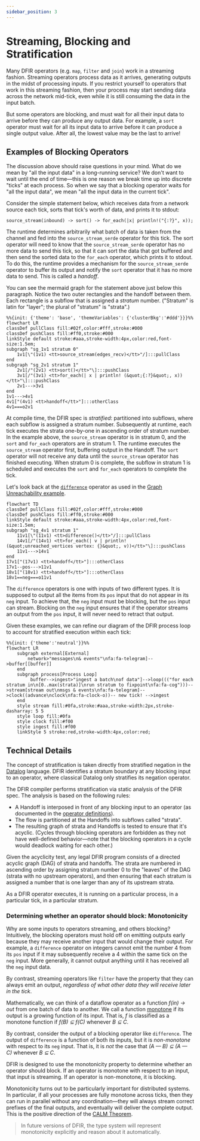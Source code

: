 ```yaml
---
sidebar_position: 3
---
```


# Streaming, Blocking and Stratification
Many DFIR operators (e.g. `map`, `filter` and `join`) work in a streaming fashion. Streaming operators process data as it arrives, generating outputs in the midst of processing inputs. If you restrict yourself to operators that work in this streaming fashion, then your process may start sending data across the network mid-tick, even while it is still consuming the data in the input batch.

But some operators are blocking, and must wait for all their input data to arrive before they can produce any output data. For example, a `sort` operator must wait for all its input data to arrive before it can produce a single output value. After all, the lowest value may be the last to arrive!

## Examples of Blocking Operators
The discussion above should raise questions in your mind. What do we mean by "all the input data" in a long-running service? We don't want to wait until the end of time—this is one reason we break time up into discrete "ticks" at each process. So when we say that a blocking operator waits for "all the input data", we mean "all the input data in the current tick".

Consider the simple statement below, which receives data from a network source each tick, sorts that tick's worth of data, and prints it to stdout:
```rust,ignore
source_stream(inbound) -> sort() -> for_each(|x| println!("{:?}", x));
```
The runtime determines arbitrarily what batch of data is taken from the channel and fed into the `source_stream_serde` operator for this tick. The sort operator will need to know that the `source_stream_serde` operator has no more data to send this tick, so that it can sort the data that got buffered and then send the sorted data to the `for_each` operator, which prints it to stdout. To do this, the runtime provides a mechanism for the `source_stream_serde` operator to buffer its output and notify the `sort` operator that it has no more data to send. This is called a *handoff*.

You can see the mermaid graph for the statement above just below this paragraph. Notice the two outer rectangles and the handoff between them. Each rectangle is a subflow that is
assigned a *stratum* number. ("Stratum" is latin for "layer"; the plural of "stratum" is "strata".) 

```mermaid
%%{init: {'theme': 'base', 'themeVariables': {'clusterBkg':'#ddd'}}}%%
flowchart LR
classDef pullClass fill:#02f,color:#fff,stroke:#000
classDef pushClass fill:#ff0,stroke:#000
linkStyle default stroke:#aaa,stroke-width:4px,color:red,font-size:1.5em;
subgraph "sg_1v1 stratum 0"
    1v1[\"(1v1) <tt>source_stream(edges_recv)</tt>"/]:::pullClass
end
subgraph "sg_2v1 stratum 1"
    2v1[/"(2v1) <tt>sort()</tt>"\]:::pushClass
    3v1[/"(3v1) <tt>for_each(| x | println! (&quot;{:?}&quot;, x))</tt>"\]:::pushClass
    2v1--->3v1
end
1v1--->4v1
4v1["(4v1) <tt>handoff</tt>"]:::otherClass
4v1===o2v1
```

At compile time, the DFIR spec is *stratified*: partitioned into subflows, where each subflow is assigned a stratum number. Subsequently at runtime, each tick executes the strata one-by-one in ascending order of stratum number. In the example above, the `source_stream` operator is in stratum 0, and the `sort` and `for_each` operators are in stratum 1. The runtime executes the `source_stream` operator first, buffering output in the Handoff. The `sort` operator will not receive any data until the `source_stream` operator has finished executing. When stratum 0 is complete, the subflow in stratum 1 is scheduled and executes the `sort` and `for_each` operators to complete the tick.

Let's look back at the [`difference`](../syntax/surface_ops_gen.md#difference) operator as used in the [Graph Unreachability example](../quickstart/example_6_unreachability).
```mermaid
flowchart TD
classDef pullClass fill:#02f,color:#fff,stroke:#000
classDef pushClass fill:#ff0,stroke:#000
linkStyle default stroke:#aaa,stroke-width:4px,color:red,font-size:1.5em;
subgraph "sg_4v1 stratum 1"
    11v1[\"(11v1) <tt>difference()</tt>"/]:::pullClass
    14v1[/"(14v1) <tt>for_each(| v | println! (&quot;unreached_vertices vertex: {}&quot;, v))</tt>"\]:::pushClass
    11v1--->14v1
end
17v1["(17v1) <tt>handoff</tt>"]:::otherClass
17v1--pos--->11v1
18v1["(18v1) <tt>handoff</tt>"]:::otherClass
18v1==neg===o11v1
```
The `difference` operators is one with inputs of two different types. It is supposed to output all the items from its `pos` input that do not appear in its `neg` input. To achieve that, the `neg` input must be blocking, but the `pos` input can stream. Blocking on the `neg` input ensures that if the operator streams an output from the `pos` input, it will never need to retract that output.


Given these examples, we can refine our diagram of the DFIR process loop to account for stratified execution within each tick:
```mermaid
%%{init: {'theme':'neutral'}}%%
flowchart LR
    subgraph external[External]
        network>"messages\n& events"\nfa:fa-telegram]-->buffer[[buffer]]
    end
    subgraph process[Process Loop]
         buffer-->ingest>"ingest a batch\nof data"]-->loop((("for each stratum in\n[0..max(strata)]\nrun stratum to fixpoint\nfa:fa-cog")))-->stream[stream out\nmsgs & events\nfa:fa-telegram]-->clock((advance\nclock\nfa:fa-clock-o))-- new tick! -->ingest
    end
    style stream fill:#0fa,stroke:#aaa,stroke-width:2px,stroke-dasharray: 5 5
    style loop fill:#0fa
    style clock fill:#f00
    style ingest fill:#f00
    linkStyle 5 stroke:red,stroke-width:4px,color:red;
```



## Technical Details
The concept of stratification is taken directly from stratified negation in the [Datalog](https://en.wikipedia.org/wiki/Datalog) language. DFIR identifies a stratum boundary at any blocking input to an operator, where classical Datalog only stratifies its negation operator.

The DFIR compiler performs stratification via static analysis of the DFIR spec. The analysis is based on the following rules:
- A Handoff is interposed in front of any blocking input to an operator (as documented in the [operator definitions](../syntax/surface_ops_gen)).
- The flow is partitioned at the Handoffs into subflows called "strata".
- The resulting graph of strata and Handoffs is tested to ensure that it's acyclic. (Cycles through blocking operators are forbidden as they not have well-defined behavior—note that the blocking operators in a cycle would deadlock waiting for each other.)

Given the acyclicity test, any legal DFIR program consists of a directed acyclic graph (DAG) of strata and handoffs. The strata are numbered in ascending order by assigning stratum number 0 to the "leaves" of the DAG (strata with no upstream operators), and then ensuring that each stratum is assigned a number that is one larger than any of its upstream strata.

As a DFIR operator executes, it is running on a particular process, in a particular tick, in a particular stratum. 


### Determining whether an operator should block: Monotonicity
Why are some inputs to operators streaming, and others blocking? Intuitively, the blocking operators must hold off on emitting outputs early because they may receive another input that would change their output. For example, a `difference` operator on integers cannot emit the number 4 from its `pos` input if it may subsequently receive a 4  within the same tick on the `neg` input. More generally, it cannot output anything until it has received all the `neg` input data. 

By contrast, streaming operators like `filter` have the property that they can always emit an output, *regardless of what other data they will receive later in the tick*. 

Mathematically, we can think of a dataflow operator as a function *f(in) → out* from one batch of data to another. We call a function [monotone](https://en.wikipedia.org/wiki/Monotonic_function#In_order_theory) if its output is a growing function of its input. That is, *f* is classified as a monotone function if *f(B) ⊆ f(C)* whenever *B ⊆ C*.

By contrast, consider the output of a blocking operator like `difference`. The output of `difference` is a function of both its inputs, but it is *non-monotone* with respect to its `neg` input. That is, it is *not* the case that *(A — B) ⊆ (A — C)* whenever *B ⊆ C*. 

DFIR is designed to use the monotonicity property to determine whether an operator should block. If an operator is monotone with respect to an input, that input is streaming. If an operator is non-monotone, it is blocking.

Monotonicity turns out to be particularly important for distributed systems. In particular, if all your processes are fully monotone across ticks, then they can run in parallel without any coordination—they will always stream correct prefixes of the final outputs, and eventually will deliver the complete output. This is the positive direction of the [CALM Theorem](https://cacm.acm.org/magazines/2020/9/246941-keeping-calm/fulltext).

> In future versions of DFIR, the type system will represent monotonicity explicitly and reason about it automatically.
